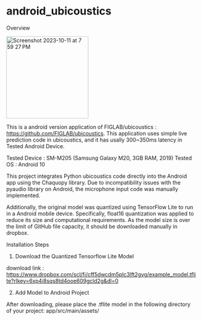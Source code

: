 # android_ubicoustics

Overview

<img width="217" alt="Screenshot 2023-10-11 at 7 59 27 PM" src="https://github.com/diffzerg/android_ubicoustics/assets/50289876/6cfecc45-725d-4898-a898-c45d9f5a9b7f">

This is a android version application of FIGLAB/ubicoustics : https://github.com/FIGLAB/ubicoustics.
This application uses simple live prediction code in ubicoustics, and it has usally 300~350ms latency in Tested Android Device.

Tested Device : SM-M205 (Samsung Galaxy M20, 3GB RAM, 2019)
Tested OS : Android 10

This project integrates Python ubicoustics code directly into the Android app using the Chaquopy library. Due to incompatibility issues with the pyaudio library on Android, the microphone input code was manually implemented.

Additionally, the original model was quantized using TensorFlow Lite to run in a Android mobile device. Specifically, float16 quantization was applied to reduce its size and computational requirements. As the model size is over the limit of GitHub file capacity, it should be downloaded manually in dropbox.

Installation Steps

1. Download the Quantized Tensorflow Lite Model

download link : https://www.dropbox.com/scl/fi/cff5dwcdm5plc3lft2gvg/example_model.tflite?rlkey=6xp4i8sqs8td4ooe609gcld2g&dl=0

2. Add Model to Android Project

After downloading, please place the .tflite model in the following directory of your project: app/src/main/assets/

